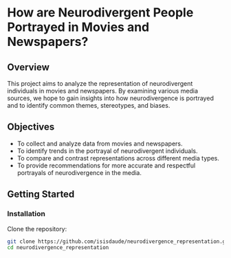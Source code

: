 # How are Neurodivergent People Portrayed in Movies and Newspapers?

## Overview

This project aims to analyze the representation of neurodivergent individuals in movies and newspapers. By examining various media sources, we hope to gain insights into how neurodivergence is portrayed and to identify common themes, stereotypes, and biases.

## Objectives

- To collect and analyze data from movies and newspapers.
- To identify trends in the portrayal of neurodivergent individuals.
- To compare and contrast representations across different media types.
- To provide recommendations for more accurate and respectful portrayals of neurodivergence in the media.

## Getting Started

### Installation

Clone the repository:

```bash
git clone https://github.com/isisdaude/neurodivergence_representation.git
cd neurodivergence_representation
